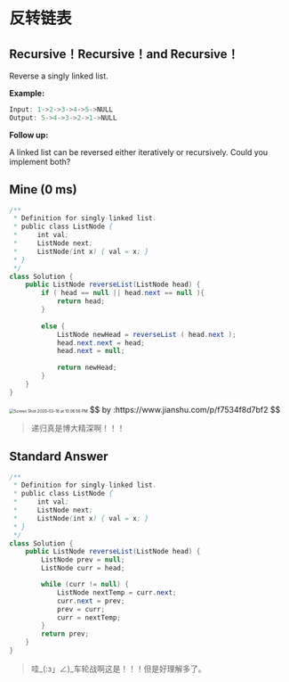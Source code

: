 #  

# 反转链表

## Recursive！Recursive！and Recursive！

Reverse a singly linked list.

**Example:**

```c++
Input: 1->2->3->4->5->NULL
Output: 5->4->3->2->1->NULL
```

**Follow up:**

A linked list can be reversed either iteratively or recursively. Could you implement both?

## Mine (0 ms)

```java
/**
 * Definition for singly-linked list.
 * public class ListNode {
 *     int val;
 *     ListNode next;
 *     ListNode(int x) { val = x; }
 * }
 */
class Solution {
    public ListNode reverseList(ListNode head) {
        if ( head == null || head.next == null ){
            return head;
        }
        
        else {
            ListNode newHead = reverseList ( head.next );
            head.next.next = head;
            head.next = null;
        
            return newHead;
        }
    }
}
```

<img src="https://tva1.sinaimg.cn/large/00831rSTgy1gcw4emurn2j30u013yqc1.jpg" alt="Screen Shot 2020-03-16 at 10.06.56 PM" style="zoom: 50%;" />
$$
by :https://www.jianshu.com/p/f7534f8d7bf2
$$

> 递归真是博大精深啊！！！



## Standard Answer

```java
/**
 * Definition for singly-linked list.
 * public class ListNode {
 *     int val;
 *     ListNode next;
 *     ListNode(int x) { val = x; }
 * }
 */
class Solution {
    public ListNode reverseList(ListNode head) {
        ListNode prev = null;
        ListNode curr = head;

        while (curr != null) {
            ListNode nextTemp = curr.next;
            curr.next = prev;
            prev = curr;
            curr = nextTemp;
        }
        return prev;        
    } 
}
```

> 哇\_(:з」∠)\_车轮战啊这是！！！但是好理解多了。